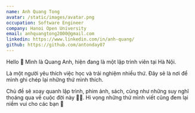 ```yaml
---
name: Anh Quang Tong
avatar: /static/images/avatar.png
occupation: Software Engineer
company: Hanoi Open University
email: anhquangtong2000@gmail.com
linkedin: https://www.linkedin.com/in/anh-quang/
github: https://github.com/antonday07
---
```


Hello 👋 Mình là Quang Anh, hiện đang là một lập trình viên tại Hà Nội.

Là một người yêu thích việc học và trải nghiệm nhiều thứ. Đây sẽ là nơi để mình ghi chép lại những thứ mình thích.

Chủ đề sẽ xoay quanh lập trình, phim ảnh, sách, cũng như những suy nghĩ thoáng qua về cuộc đời này 💁‍♂️. Hi vọng những thứ mình viết cũng đem lại niềm vui cho các bạn 🤪
